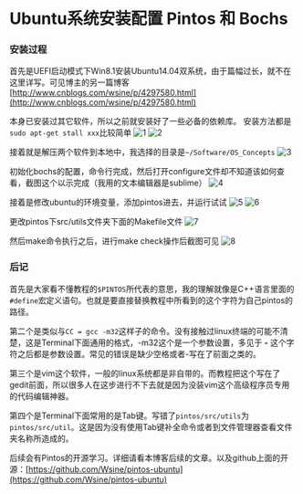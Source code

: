 # Ubuntu系统安装配置 Pintos 和 Bochs

### 安装过程
首先是UEFI启动模式下Win8.1安装Ubuntu14.04双系统，由于篇幅过长，就不在这里详写。可见博主的另一篇博客[http://www.cnblogs.com/wsine/p/4297580.html](http://www.cnblogs.com/wsine/p/4297580.html)

本身已安装过其它软件，所以之前就安装好了一些必备的依赖库。
安装方法都是`sudo apt-get stall xxx`比较简单
![1](http://images0.cnblogs.com/blog2015/701997/201507/212207453812915.png)
![2](http://images0.cnblogs.com/blog2015/701997/201507/212207590994290.png)

接着就是解压两个软件到本地中，我选择的目录是`~/Software/OS_Concepts`
![3](http://images0.cnblogs.com/blog2015/701997/201507/212208398814531.png)

初始化bochs的配置，命令行完成，然后打开configure文件却不知道该如何查看，截图这个以示完成（我用的文本编辑器是sublime）
![4](http://images0.cnblogs.com/blog2015/701997/201507/212209023819657.png)

接着是修改ubuntu的环境变量，添加pintos进去，并运行试试
![5](http://images0.cnblogs.com/blog2015/701997/201507/212209409903528.png)
![6](http://images0.cnblogs.com/blog2015/701997/201507/212210007714384.png)

更改pintos下src/utils文件夹下面的Makefile文件
![7](http://images0.cnblogs.com/blog2015/701997/201507/212210238341639.png)

然后make命令执行之后，进行make check操作后截图可见
![8](http://images0.cnblogs.com/blog2015/701997/201507/212210393491200.png)

### 后记

首先是大家看不懂教程的`$PINTOS`所代表的意思，我的理解就像是C++语言里面的`#define`宏定义语句。也就是要直接替换教程中所看到的这个字符为自己pintos的路径。

第二个是类似与`CC = gcc -m32`这样子的命令。没有接触过linux终端的可能不清楚，这是Terminal下面通用的格式，-m32这个是一个参数设置，多见于 **-** 这个字符之后都是参数设置。常见的错误是缺少空格或者-写在了前面之类的。

第三个是vim这个软件，一般的linux系统都是非自带的。而教程把这个写在了gedit前面，所以很多人在这步进行不下去就是因为没装vim这个高级程序员专用的代码编辑神器。

第四个是Terminal下面常用的是Tab键。写错了`pintos/src/utils`为`pintos/src/util`。这是因为没有使用Tab键补全命令或者到文件管理器查看文件夹名称所造成的。

后续会有Pintos的开源学习。详细请看本博客后续的文章。以及github上面的开源：[https://github.com/Wsine/pintos-ubuntu](https://github.com/Wsine/pintos-ubuntu)